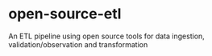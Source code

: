 # open-source-etl
An ETL pipeline using open source tools for data ingestion, validation/observation and transformation
